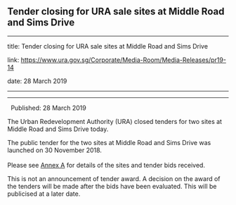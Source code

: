 ## Tender closing for URA sale sites at Middle Road and Sims Drive
---
title: Tender closing for URA sale sites at Middle Road and Sims Drive

link: https://www.ura.gov.sg/Corporate/Media-Room/Media-Releases/pr19-14

date: 28 March 2019

---

---------------------------------------------------------------

  Published: 28 March 2019

The Urban Redevelopment Authority (URA) closed tenders for two sites at Middle Road and Sims Drive today.

The public tender for the two sites at Middle Road and Sims Drive was launched on 30 November 2018.   
   
Please see [Annex A](https://www.ura.gov.sg/-/media/Corporate/Media-Room/2019/Mar/pr19-14a.pdf)  for details of the sites and tender bids received.

This is not an announcement of tender award. A decision on the award of the tenders will be made after the bids have been evaluated. This will be publicised at a later date.